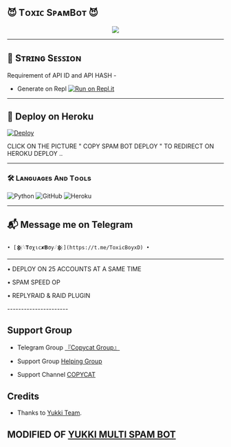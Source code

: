 ## 😈 Tᴏxɪᴄ SᴘᴀᴍBᴏᴛ 😈

<p align="center">
  <img src="https://telegra.ph/file/d8e19ed588fcc7f0050e2.jpg">
</p>

----------------------

## 🤖 Sᴛʀɪɴɢ Sᴇꜱꜱɪᴏɴ

 Requirement of API ID and API HASH - 


   - Generate on Repl [![Run on Repl.it](https://repl.it/badge/github/YukkiBot/YukkiSpamBot)](https://replit.com/@loverboyXD/copycatstring#main.py)

----------------------

## 🚀 Deploy on Heroku 

[![Deploy](https://telegra.ph/file/14681cf1b19e52c18d75d.jpg)](https://dashboard.heroku.com/new?template=https://github.com/Copycat-izz-opp/Copy_Multi_Spam_Bot)

CLICK ON THE PICTURE " COPY SPAM BOT DEPLOY " TO REDIRECT ON HEROKU DEPLOY ..

----------------------

### 🛠️ Lᴀɴɢᴜᴀɢᴇs Aɴᴅ Tᴏᴏʟs

  ![Python](https://img.shields.io/badge/Python-3776AB?style=for-the-badge&logo=python&logoColor=white)
  ![GitHub](https://img.shields.io/badge/GitHub-100000?style=for-the-badge&logo=github&logoColor=white)
  ![Heroku](https://img.shields.io/badge/Heroku-430098?style=for-the-badge&logo=heroku&logoColor=white)

----------------------

## 📬 Message me on Telegram 
    
    • [𒆜𓆩𝐓σχιc✘𝐁σу𓆪𒆜](https://t.me/ToxicBoyxD) •

----------------------
<summary>
<title>📍 FEATURES </title>

   • DEPLOY ON 25 ACCOUNTS AT A SAME TIME 

   • SPAM SPEED OP 

   • REPLYRAID & RAID PLUGIN 
</summary>
----------------------
  
## Support Group
  - Telegram Group [『Copycat Group』 ](https://t.me/Lovers_Match)
   
- Support Group [ Helping Group ](https://t.me/Copycat_Spam_Bot)
   
- Support Channel [ COPYCAT ](https://t.me/Copycat_Spam)
## Credits
   - Thanks to [Yukki Team](https://t.me/officialyukki).

## MODIFIED OF [YUKKI MULTI SPAM  BOT](https://github.com/YukkiBot/YukkiMultiSpamBot)
